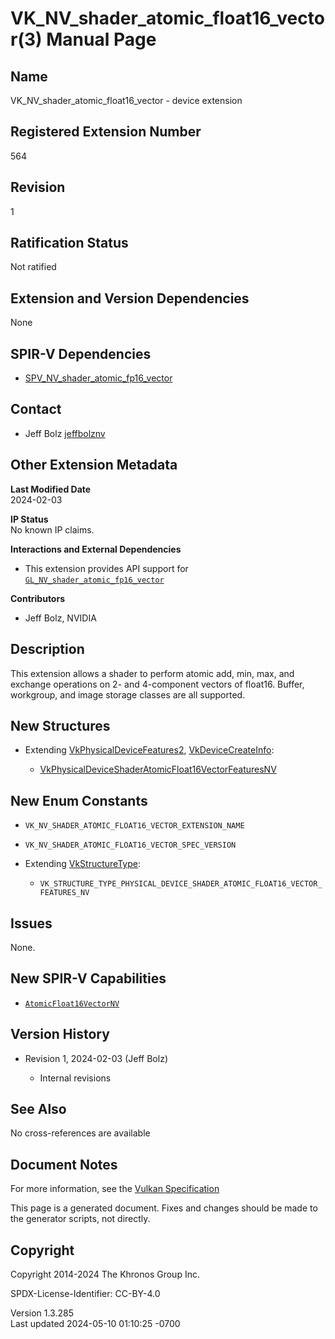 # VK_NV_shader_atomic_float16_vector(3) Manual Page

## Name

VK_NV_shader_atomic_float16_vector - device extension



## <a href="#_registered_extension_number" class="anchor"></a>Registered Extension Number

564

## <a href="#_revision" class="anchor"></a>Revision

1

## <a href="#_ratification_status" class="anchor"></a>Ratification Status

Not ratified

## <a href="#_extension_and_version_dependencies" class="anchor"></a>Extension and Version Dependencies

None

## <a href="#_spir_v_dependencies" class="anchor"></a>SPIR-V Dependencies

- [SPV_NV_shader_atomic_fp16_vector](https://htmlpreview.github.io/?https://github.com/KhronosGroup/SPIRV-Registry/blob/main/extensions/NV/SPV_NV_shader_atomic_fp16_vector.html)

## <a href="#_contact" class="anchor"></a>Contact

- Jeff Bolz <a
  href="https://github.com/KhronosGroup/Vulkan-Docs/issues/new?body=%5BVK_NV_shader_atomic_float16_vector%5D%20@jeffbolznv%0A*Here%20describe%20the%20issue%20or%20question%20you%20have%20about%20the%20VK_NV_shader_atomic_float16_vector%20extension*"
  target="_blank" rel="nofollow noopener"><em></em>jeffbolznv</a>

## <a href="#_other_extension_metadata" class="anchor"></a>Other Extension Metadata

**Last Modified Date**  
2024-02-03

**IP Status**  
No known IP claims.

**Interactions and External Dependencies**  
- This extension provides API support for
  [`GL_NV_shader_atomic_fp16_vector`](https://registry.khronos.org/OpenGL/extensions/NV/NV_shader_atomic_fp16_vector.txt)

**Contributors**  
- Jeff Bolz, NVIDIA

## <a href="#_description" class="anchor"></a>Description

This extension allows a shader to perform atomic add, min, max, and
exchange operations on 2- and 4-component vectors of float16. Buffer,
workgroup, and image storage classes are all supported.

## <a href="#_new_structures" class="anchor"></a>New Structures

- Extending [VkPhysicalDeviceFeatures2](https://registry.khronos.org/vulkan/specs/1.3-extensions/man/html/VkPhysicalDeviceFeatures2.html),
  [VkDeviceCreateInfo](https://registry.khronos.org/vulkan/specs/1.3-extensions/man/html/VkDeviceCreateInfo.html):

  - [VkPhysicalDeviceShaderAtomicFloat16VectorFeaturesNV](https://registry.khronos.org/vulkan/specs/1.3-extensions/man/html/VkPhysicalDeviceShaderAtomicFloat16VectorFeaturesNV.html)

## <a href="#_new_enum_constants" class="anchor"></a>New Enum Constants

- `VK_NV_SHADER_ATOMIC_FLOAT16_VECTOR_EXTENSION_NAME`

- `VK_NV_SHADER_ATOMIC_FLOAT16_VECTOR_SPEC_VERSION`

- Extending [VkStructureType](https://registry.khronos.org/vulkan/specs/1.3-extensions/man/html/VkStructureType.html):

  - `VK_STRUCTURE_TYPE_PHYSICAL_DEVICE_SHADER_ATOMIC_FLOAT16_VECTOR_FEATURES_NV`

## <a href="#_issues" class="anchor"></a>Issues

None.

## <a href="#_new_spir_v_capabilities" class="anchor"></a>New SPIR-V Capabilities

- <a
  href="https://registry.khronos.org/vulkan/specs/1.3-extensions/html/vkspec.html#spirvenv-capabilities-table-AtomicFloat16VectorNV"
  target="_blank" rel="noopener"><code>AtomicFloat16VectorNV</code></a>

## <a href="#_version_history" class="anchor"></a>Version History

- Revision 1, 2024-02-03 (Jeff Bolz)

  - Internal revisions

## <a href="#_see_also" class="anchor"></a>See Also

No cross-references are available

## <a href="#_document_notes" class="anchor"></a>Document Notes

For more information, see the <a
href="https://registry.khronos.org/vulkan/specs/1.3-extensions/html/vkspec.html#VK_NV_shader_atomic_float16_vector"
target="_blank" rel="noopener">Vulkan Specification</a>

This page is a generated document. Fixes and changes should be made to
the generator scripts, not directly.

## <a href="#_copyright" class="anchor"></a>Copyright

Copyright 2014-2024 The Khronos Group Inc.

SPDX-License-Identifier: CC-BY-4.0

Version 1.3.285  
Last updated 2024-05-10 01:10:25 -0700
